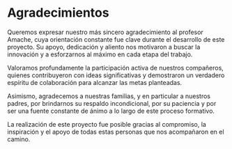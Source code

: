 # Agradecimientos

Queremos expresar nuestro más sincero agradecimiento al profesor Amache, cuya orientación constante fue clave durante el desarrollo de este proyecto. Su apoyo, dedicación y aliento nos motivaron a buscar la innovación y a esforzarnos al máximo en cada etapa del trabajo.

Valoramos profundamente la participación activa de nuestros compañeros, quienes contribuyeron con ideas significativas y demostraron un verdadero espíritu de colaboración para alcanzar las metas planteadas.

Asimismo, agradecemos a nuestras familias, y en particular a nuestros padres, por brindarnos su respaldo incondicional, por su paciencia y por ser una fuente constante de ánimo a lo largo de este proceso formativo.

La realización de este proyecto fue posible gracias al compromiso, la inspiración y el apoyo de todas estas personas que nos acompañaron en el camino.
